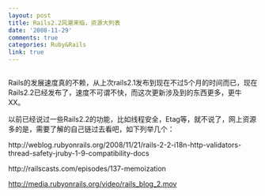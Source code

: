 ```yaml
---
layout: post
title: Rails2.2风潮来临，资源大列表
date: '2008-11-29'
comments: true
categories: Ruby&Rails
link: true
---
```

<p><img src="http://farm4.static.flickr.com/3212/3049762332_b2297a8be1.jpg?v=0" alt="" /></p>
<p>Rails的发展速度真的不赖，从上次rails2.1发布到现在不过5个月的时间而已，现在Rails2.2已经发布了，速度不可谓不快，而这次更新涉及到的东西更多，更牛XX。</p>
<p>以前已经说过一些Rails2.2的功能，比如线程安全，Etag等，就不说了，网上资源多的是，需要了解的自己链过去看吧，如下列举几个：</p>
<p>http://weblog.rubyonrails.org/2008/11/21/rails-2-2-i18n-http-validators-thread-safety-jruby-1-9-compatibility-docs</p>
<p>http://railscasts.com/episodes/137-memoization</p>
<p><a href="http://media.rubyonrails.org/video/rails_blog_2.mov">http://media.rubyonrails.org/video/rails_blog_2.mov</a></p>
